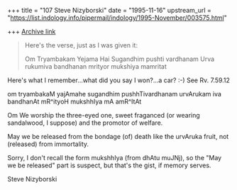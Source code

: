 +++
title = "107 Steve Nizyborski"
date = "1995-11-16"
upstream_url = "https://list.indology.info/pipermail/indology/1995-November/003575.html"

+++
[Archive link](https://list.indology.info/pipermail/indology/1995-November/003575.html)


>Here's the verse, just as I was given it:
> 
> 
> 
>	Om Tryambakam
>		Yejama Hai
>	Sugandhim pushti
>		vardhanam
>	Urva rukumiva
>		bandhanan
>	mrityor mukshiya
>		mamritat


Here's what I remember...what did you say I won?...a car?  :-)
See Rv. 7.59.12

om  tryambakaM yajAmahe sugandhim pushhTivardhanam
urvArukam iva bandhanAt mR^ityoH mukshhIya mA amR^ItAt

Om We worship the three-eyed one, sweet fraganced (or
wearing sandalwood, I suppose) and the promotor of welfare.  

May we be released from the bondage (of) death like the urvAruka fruit, 
not (released) from immortality.

Sorry, I don't recall the form mukshhIya (from dhAtu muJNj), so the
"May we be released" part is suspect, but that's the gist, if memory serves.

Steve Nizyborski







